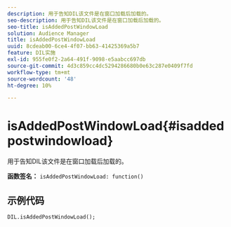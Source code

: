 ```yaml
---
description: 用于告知DIL该文件是在窗口加载后加载的。
seo-description: 用于告知DIL该文件是在窗口加载后加载的。
seo-title: isAddedPostWindowLoad
solution: Audience Manager
title: isAddedPostWindowLoad
uuid: 8cdeab00-6ce4-4f07-bb63-41425369a5b7
feature: DIL实施
exl-id: 955fe0f2-2a64-491f-9098-e5aabcc697db
source-git-commit: 4d3c859cc4dc5294286680b0e63c287e0409f7fd
workflow-type: tm+mt
source-wordcount: '48'
ht-degree: 10%

---
```


# isAddedPostWindowLoad{#isaddedpostwindowload}

用于告知DIL该文件是在窗口加载后加载的。

**函数签名：** `isAddedPostWindowLoad: function()`

<!--
r_dil_added_post_window_load.xml
-->

## 示例代码

```
DIL.isAddedPostWindowLoad();
```
